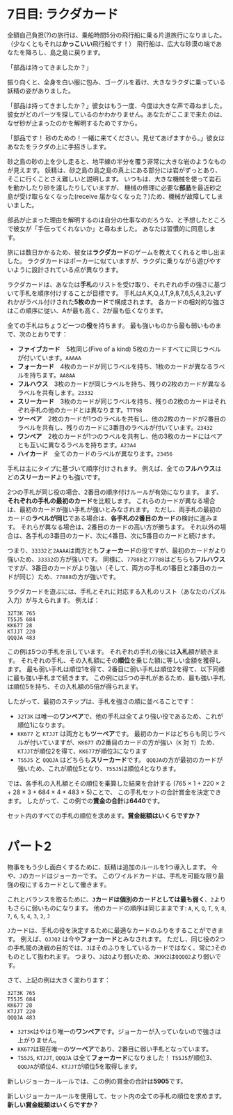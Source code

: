 # 7日目: ラクダカード

全額自己負担(?)の旅行は、乗船時間5分の飛行船に乗る片道旅行になりました。
（少なくともそれは**かっこいい**飛行船です！）
飛行船は、広大な砂漠の端であなたを降ろし、島之島に戻ります。

「部品は持ってきましたか？」

振り向くと、全身を白い服に包み、ゴーグルを着け、大きなラクダに乗っている妖精の姿がありました。

「部品は持ってきましたか？」彼女はもう一度、今度は大きな声で尋ねました。
彼女がどのパーツを探しているのかわかりません。あなたがここまで来たのは、なぜ砂が止まったのかを解明するためですから。

「部品です！ 砂のための！一緒に来てください。見せてあげますから。」彼女はあなたをラクダの上に手招きします。

砂之島の砂の上を少し走ると、地平線の半分を覆う非常に大きな岩のようなものが見えます。
妖精は、砂之島の島之島の真上にある部分には岩がずっとあり、そこに行くことさえ難しいと説明します。
いつもは、大きな機械を使って岩石を動かしたり砂を濾したりしていますが、
機械の修理に必要な**部品**を最近砂之島が受け取らなくなった(receive 届かなくなった？)ため、機械が故障してしまいました。

部品が止まった理由を解明するのは自分の仕事なのだろうな、と予想したところで彼女が「手伝ってくれないか」と尋ねました。
あなたは習慣的に同意します。

旅には数日かかるため、彼女は**ラクダカード**のゲームを教えてくれると申し出ました。
ラクダカードはポーカーに似ていますが、ラクダに乗りながら遊びやすいように設計されている点が異なります。

ラクダカードは、あなたは**手札**のリストを受け取り、それぞれの手の強さに基づいて手札を順序付けすることが目標です。
手札はA,K,Q,J,T,9,8,7,6,5,4,3,2いずれかがラベル付けされた**5枚のカード**で構成されます。
各カードの相対的な強さはこの順序に従い、Aが最も高く、2が最も低くなります。

全ての手札はちょうど一つの**役**を持ちます。
最も強いものから最も弱いものまで、次のとおりです：

- **ファイブカード**　5枚同じ(Five of a kind) 5枚のカードすべてに同じラベルが付いています。`AAAAA`
- **フォーカード**　4枚のカードが同じラベルを持ち、1枚のカードが異なるラベルを持ちます。`AA8AA`
- **フルハウス**　3枚のカードが同じラベルを持ち、残りの2枚のカードが異なるラベルを共有します。`23332`
- **スリーカード**　3枚のカードが同じラベルを持ち、残りの2枚のカードはそれぞれ手札の他のカードとは異なります。`TTT98`
- **ツーペア**　2枚のカードが1つのラベルを共有し、他の2枚のカードが2番目のラベルを共有し、残りのカードに3番目のラベルが付いています。`23432`
- **ワンペア**　2枚のカードが1つのラベルを共有し、他の3枚のカードにはペアとも互いに異なるラベルを持ちます。`A23A4`
- **ハイカード**　全てのカードのラベルが異なります。`23456`

手札は主にタイプに基づいて順序付けされます。
例えば、全ての**フルハウス**はどの**スリーカード**よりも強いです。

2つの手札が同じ役の場合、2番目の順序付けルールが有効になります。
まず、**それぞれの手札の最初のカード**を比較します。
これらのカードが異なる場合は、最初のカードが強い手札が強いとみなされます。
ただし、両手札の最初のカードの**ラベルが同じ**である場合は、**各手札の2番目のカード**の検討に進みます。
それらが異なる場合は、2番目のカードの高い方が勝ちます。
それ以外の場合は、各手札の3番目のカード、次に4番目、次に5番目のカードと続けます。

つまり、`33332`と`2AAAA`は両方とも**フォーカード**の役ですが、最初のカードがより強いため、`33332`の方が強いです。
同様に、`77888`と`77788`はどちらも**フルハウス**ですが、3番目のカードがより強い（そして、両方の手札の1番目と2番目のカードが同じ）ため、`77888`の方が強いです。

ラクダカードを遊ぶには、手札とそれに対応する入札のリスト（あなたのパズル入力）が与えられます。
例えば：

```
32T3K 765
T55J5 684
KK677 28
KTJJT 220
QQQJA 483
```

この例は5つの手札を示しています。
それぞれの手札の後には**入札**額が続きます。
それぞれの手札、その入札額にその**順位**を乗じた額に等しい金額を獲得します。
最も弱い手札は順位1を得て、2番目に弱い手札は順位2を得て、以下同様に最も強い手札まで続きます。
この例には5つの手札があるため、最も強い手札は順位5を持ち、その入札額の5倍が得られます。

したがって、最初のステップは、手札を強さの順に並べることです：

- `32T3K` は唯一の**ワンペア**で、他の手札は全てより強い役であるため、これが順位1になります。
- `KK677` と `KTJJT` は両方とも**ツーペア**です。
最初のカードはどちらも同じラベルが付いていますが、`KK677` の2番目のカードの方が強い（`K` 対 `T`）ため、
`KTJJT`が順位2を得て、`KK677`が順位3になります
- `T55J5` と `QQQJA` はどちらも**スリーカード**です。
`QQQJA`の方が最初のカードが強いため、これが順位5となり、`T55J5`は順位4となります。

では、各手札の入札額とその順位を乗算した結果を合計する
($765 \times 1 + 220 \times 2 + 28 \times 3 + 684 \times 4 + 483 \times 5$)ことで、
この手札セットの合計賞金を決定できます。
したがって、この例での**賞金の合計**は**6440**です。

セット内のすべての手札の順位を求めます。**賞金総額はいくらですか？**

# パート2

物事をもう少し面白くするために、妖精は追加のルールを1つ導入します。
今や、`J`のカードはジョーカーです。
このワイルドカードは、手札を可能な限り最強の役にするカードとして働きます。

これとバランスを取るために、**`J`カードは個別のカードとしては最も弱く**、`2`よりもさらに弱いものになります。
他のカードの順序は同じままです: `A`, `K`, `Q`, `T`, `9`, `8`, `7`, `6`, `5`, `4`, `3`, `2`, `J`

`J`カードは、手札の役を決定するために最適なカードのふりをすることができます。
例えば、`QJJQ2` は今や**フォーカード**とみなされます。
ただし、同じ役の2つの手札間の決戦の目的では、`J`はそのふりをしているカードではなく、常に`J`そのものとして扱われます。
つまり、`J`は`Q`より弱いため、`JKKK2`は`QQQQ2`より弱いです。

さて、上記の例は大きく変わります：

```
32T3K 765
T55J5 684
KK677 28
KTJJT 220
QQQJA 483
```

- `32T3K`はやはり唯一の**ワンペア**です。ジョーカーが入っていないので強さは上がりません。
- `KK677`は現在唯一の**ツーペア**であり、2番目に弱い手札となっています。
- `T55J5`, `KTJJT`, `QQQJA` は全て**フォーカード**になりました！
`T55J5`が順位3、`QQQJA`が順位4、`KTJJT`が順位5を取得します。

新しいジョーカールールでは、この例の賞金の合計は**5905**です。

新しいジョーカールールを使用して、セット内の全ての手札の順位を求めます。
**新しい賞金総額はいくらですか？**
